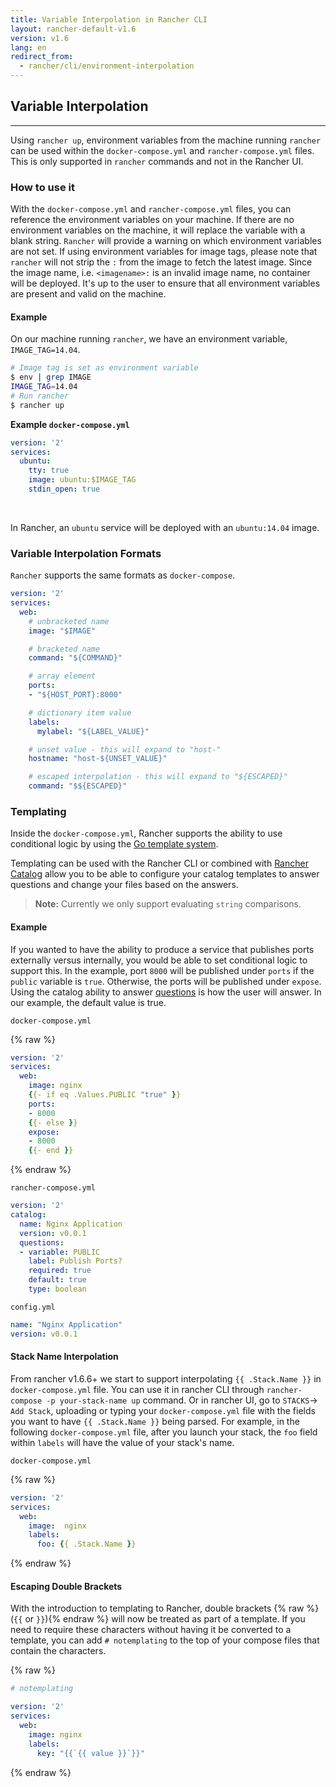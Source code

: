 ```yaml
---
title: Variable Interpolation in Rancher CLI
layout: rancher-default-v1.6
version: v1.6
lang: en
redirect_from:
  - rancher/cli/environment-interpolation
---
```


## Variable Interpolation
---

Using `rancher up`, environment variables from the machine running `rancher` can be used within the `docker-compose.yml` and `rancher-compose.yml` files. This is only supported in `rancher` commands and not in the Rancher UI.  

### How to use it

With the `docker-compose.yml` and `rancher-compose.yml` files, you can reference the environment variables on your machine. If there are no environment variables on the machine, it will replace the variable with a blank string. `Rancher` will provide a warning on which environment variables are not set.  If using environment variables for image tags, please note that `rancher` will not strip the `:` from the image to fetch the latest image. Since the image name, i.e. `<imagename>:` is an invalid image name, no container will be deployed. It's up to the user to ensure that all environment variables are present and valid on the machine.

#### Example

On our machine running `rancher`, we have an environment variable, `IMAGE_TAG=14.04`.

```bash
# Image tag is set as environment variable
$ env | grep IMAGE
IMAGE_TAG=14.04
# Run rancher
$ rancher up
```

**Example `docker-compose.yml`**

```yaml
version: '2'
services:
  ubuntu:
    tty: true
    image: ubuntu:$IMAGE_TAG
    stdin_open: true
```

<br>

In Rancher, an `ubuntu` service will be deployed with an `ubuntu:14.04` image.

### Variable Interpolation Formats

`Rancher` supports the same formats as `docker-compose`.

```yaml
version: '2'
services:
  web:
    # unbracketed name
    image: "$IMAGE"

    # bracketed name
    command: "${COMMAND}"

    # array element
    ports:
    - "${HOST_PORT}:8000"

    # dictionary item value
    labels:
      mylabel: "${LABEL_VALUE}"

    # unset value - this will expand to "host-"
    hostname: "host-${UNSET_VALUE}"

    # escaped interpolation - this will expand to "${ESCAPED}"
    command: "$${ESCAPED}"
```

### Templating

Inside the `docker-compose.yml`, Rancher supports the ability to use conditional logic by using the [Go template system](https://golang.org/pkg/text/template/).

Templating can be used with the Rancher CLI or combined with [Rancher Catalog]({{site.baseurl}}/rancher/{{page.version}}/{{page.lang}}/catalog/) allow you to be able to configure your catalog templates to answer questions and change your files based on the answers.

> **Note:** Currently we only support evaluating `string` comparisons.

#### Example

If you wanted to have the ability to produce a service that publishes ports externally versus internally, you would be able to set conditional logic to support this. In the example, port `8000` will be published under `ports` if the `public` variable is `true`. Otherwise, the ports will be published under `expose`. Using the catalog ability to answer [questions]({{site.baseurl}}/rancher/{{page.version}}/{{page.lang}}/catalog/#questions-in-the-rancher-composeyml) is how the user will answer. In our example, the default value is true.

`docker-compose.yml`

{% raw %}
```yaml
version: '2'
services:
  web:
    image: nginx
    {{- if eq .Values.PUBLIC "true" }}
    ports:
    - 8000
    {{- else }}
    expose:
    - 8000
    {{- end }}
```
{% endraw %}

`rancher-compose.yml`

```yaml
version: '2'
catalog:
  name: Nginx Application
  version: v0.0.1
  questions:
  - variable: PUBLIC
    label: Publish Ports?
    required: true
    default: true
    type: boolean
```

`config.yml`

```yaml
name: "Nginx Application"
version: v0.0.1
```

#### Stack Name Interpolation

From rancher v1.6.6+ we start to support interpolating `{{ .Stack.Name }}` in `docker-compose.yml` file. You can use it in rancher CLI through `rancher-compose -p your-stack-name up` command. Or in rancher UI, go to `STACKS`-> `Add Stack`, uploading or typing your `docker-compose.yml` file with the fields you want to have `{{ .Stack.Name }}` being parsed. 
For example, in the following `docker-compose.yml` file, after you launch your stack, the `foo` field within `labels` will have the value of your stack's name.

`docker-compose.yml`

{% raw %}
```yaml
version: '2'
services:
  web:
    image:  nginx
    labels:  
      foo: {{ .Stack.Name }}
```
{% endraw %}

#### Escaping Double Brackets

With the introduction to templating to Rancher, double brackets {% raw %}(`{{` or `}}`){% endraw %} will now be treated as part of a template. If you need to require these characters without having it be converted to a template, you can add `# notemplating` to the top of your compose files that contain the characters.

{% raw %}
```yaml
# notemplating

version: '2'
services:
  web:
    image: nginx
    labels:
      key: "{{`{{ value }}`}}"
```
{% endraw %}
